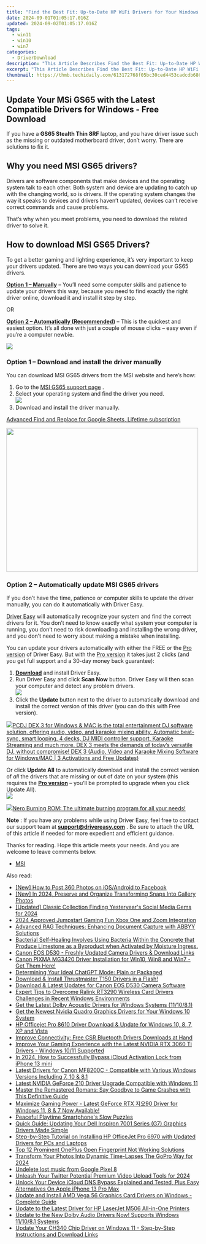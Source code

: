```yaml
---
title: "Find the Best Fit: Up-to-Date HP WiFi Drivers for Your Windows Device"
date: 2024-09-01T01:05:17.016Z
updated: 2024-09-02T01:05:17.016Z
tags:
  - win11
  - win10
  - win7
categories:
  - DriverDownload
description: "This Article Describes Find the Best Fit: Up-to-Date HP WiFi Drivers for Your Windows Device"
excerpt: "This Article Describes Find the Best Fit: Up-to-Date HP WiFi Drivers for Your Windows Device"
thumbnail: https://thmb.techidaily.com/613172768f05bc30ced4453cadcdb6862cbaab1d05b995774101e68045c480a9.png
---
```


## Update Your MSi GS65 with the Latest Compatible Drivers for Windows - Free Download

If you have a **GS65 Stealth Thin 8RF** laptop, and you have driver issue such as the missing or outdated motherboard driver, don’t worry. There are solutions to fix it.

## Why you need MSI GS65 drivers?

 Drivers are software components that make devices and the operating system talk to each other. Both system and device are updating to catch up with the changing world, so is drivers. If the operating system changes the way it speaks to devices and drivers haven’t updated, devices can’t receive correct commands and cause problems.

 That’s why when you meet problems, you need to download the related driver to solve it.

## How to download MSI GS65 Drivers?

 To get a better gaming and lighting experience, it’s very important to keep your drivers updated. There are two ways you can download your GS65 drivers.

**[Option 1 – Manually](https://tools.techidaily.com/drivereasy/download/)**  – You’ll need some computer skills and patience to update your drivers this way, because you need to find exactly the right driver online, download it and install it step by step.

OR

**[Option 2 – Automatically (Recommended)](https://www.drivereasy.com/knowledge/download-msi-gs65-drivers-for-windows/#op2)**  – This is the quickest and easiest option. It’s all done with just a couple of mouse clicks – easy even if you’re a computer newbie.

<!-- affiliate ads begin -->
<a href="https://estore.winxdvd.com/order/checkout.php?PRODS=4612444&QTY=1&AFFILIATE=108875&CART=1"><img src="https://www.winxdvd.com/affiliate/new-banner/pt-728x90.jpg" border="0"></a>
<!-- affiliate ads end -->
### **Option 1 –** **Download and install the driver manually**

 You can download MSI GS65 drivers from the MSI website and here’s how:

1. Go to the[](https://www.msi.com/Motherboard/support/Z270-GAMING-PRO-CARBON#down-driver&Win10%2064) [MSI GS65 support page](https://www.msi.com/Laptop/support/GS65-Stealth-Thin-8RF#down-driver) .
2. Select your operating system and find the driver you need.  
![](https://images.drivereasy.com/wp-content/uploads/2019/08/gs.jpg)
3. Download and install the driver manually.
<!-- affiliate ads begin -->
<a href="https://secure.2checkout.com/order/checkout.php?PRODS=4729642&QTY=1&AFFILIATE=108875&CART=1">Advanced Find and Replace for Google Sheets, Lifetime subscription</a>
<!-- affiliate ads end -->

<!-- affiliate ads begin -->
<a href="https://electronicx.pxf.io/c/5597632/1872456/14483" target="_top" id="1872456"><img src="//a.impactradius-go.com/display-ad/14483-1872456" border="0" alt="" width="500" height="375"/></a><img height="0" width="0" src="https://imp.pxf.io/i/5597632/1872456/14483" style="position:absolute;visibility:hidden;" border="0" />
<!-- affiliate ads end -->
### **Option 2 – Automatically update MSI GS65 drivers**

 If you don’t have the time, patience or computer skills to update the driver manually, you can do it automatically with Driver Easy.

[Driver Easy](https://tools.techidaily.com/drivereasy/download/) will automatically recognize your system and find the correct drivers for it. You don’t need to know exactly what system your computer is running, you don’t need to risk downloading and installing the wrong driver, and you don’t need to worry about making a mistake when installing.

 You can update your drivers automatically with either the FREE or the [Pro version](https://tools.techidaily.com/drivereasy/download/) of Driver Easy. But with the [Pro version](https://tools.techidaily.com/drivereasy/download/) it takes just 2 clicks (and you get full support and a 30-day money back guarantee):

1. **[Download](https://tools.techidaily.com/drivereasy/download/)**  and install Driver Easy.
2. Run Driver Easy and click **Scan Now** button. Driver Easy will then scan your computer and detect any problem drivers.  
![](https://images.drivereasy.com/wp-content/uploads/2019/08/NVIDIA-18.jpg)
3. Click the **Update** button next to the driver to automatically download and install the correct version of this driver (you can do this with Free version).  
<!-- affiliate ads begin -->
<a href="https://shop.pcdj.com/order/checkout.php?PRODS=4698824&QTY=1&AFFILIATE=108875&CART=1"> <img src="https://secure.avangate.com/images/merchant/47f4b6321e9fd8e8f7326a6adc1a7c1e/products/dex3pro-screenshot-homepage.png" border="0">PCDJ DEX 3 for Windows & MAC is the total entertainment DJ software solution, offering audio, video, and karaoke mixing ability. Automatic beat-sync, smart looping, 4 decks, DJ MIDI controller support, Karaoke Streaming and much more. 
DEX 3 meets the demands of today’s versatile DJ, without compromise! 
DEX 3 (Audio, Video and Karaoke Mixing Software for Windows/MAC | 3 Activations and Free Updates)</a>
<!-- affiliate ads end -->
 Or click **Update All** to automatically download and install the correct version of _all_ the drivers that are missing or out of date on your system (this requires the **[Pro version](https://tools.techidaily.com/drivereasy/download/)**  – you’ll be prompted to upgrade when you click Update All).  
![](https://images.drivereasy.com/wp-content/uploads/2019/08/NVIDIA-Geoforce.jpg)

<!-- affiliate ads begin -->
<a href="https://store.nero.com/order/checkout.php?PRODS=39694080&QTY=1&AFFILIATE=108875&CART=1"><img src="http://cdnwww.nero.com/nero-com-wAssets/img/banners/2023/nbr/fire/Screenshot_1red_gb.jpg" border="0">Nero Burning ROM:
The ultimate burning program for all your needs!</a>
<!-- affiliate ads end -->
**Note** : If you have any problems while using Driver Easy, feel free to contact our support team at **[support@drivereasy.com](https://tools.techidaily.com/drivereasy/download/)**  . Be sure to attach the URL of this article if needed for more expedient and efficient guidance.

 Thanks for reading. Hope this article meets your needs. And you are welcome to leave comments below.

* [MSI](https://tools.techidaily.com/drivereasy/download/)

<ins class="adsbygoogle"
     style="display:block"
     data-ad-format="autorelaxed"
     data-ad-client="ca-pub-7571918770474297"
     data-ad-slot="1223367746"></ins>



<ins class="adsbygoogle"
     style="display:block"
     data-ad-client="ca-pub-7571918770474297"
     data-ad-slot="8358498916"
     data-ad-format="auto"
     data-full-width-responsive="true"></ins>

<span class="atpl-alsoreadstyle">Also read:</span>
<div><ul>
<li><a href="https://facebook-clips.techidaily.com/new-how-to-post-360-photos-on-iosandroid-to-facebook/"><u>[New] How to Post 360 Photos on iOS/Android to Facebook</u></a></li>
<li><a href="https://snapchat-videos.techidaily.com/new-in-2024-preserve-and-organize-transforming-snaps-into-gallery-photos/"><u>[New] In 2024, Preserve and Organize  Transforming Snaps Into Gallery Photos</u></a></li>
<li><a href="https://facebook-videos.techidaily.com/updated-classic-collection-finding-yesteryears-social-media-gems-for-2024/"><u>[Updated] Classic Collection  Finding Yesteryear's Social Media Gems for 2024</u></a></li>
<li><a href="https://extra-guidance.techidaily.com/2024-approved-jumpstart-gaming-fun-xbox-one-and-zoom-integration/"><u>2024 Approved  Jumpstart Gaming Fun  Xbox One and Zoom Integration</u></a></li>
<li><a href="https://solve-marvelous.techidaily.com/advanced-rag-techniques-enhancing-document-capture-with-abbyy-solutions/"><u>Advanced RAG Techniques: Enhancing Document Capture with ABBYY Solutions</u></a></li>
<li><a href="https://driver-download.techidaily.com/1722971137345-bacterial-self-healing-involves-using-bacteria-within-the-concrete-that-produce-limestone-as-a-byproduct-when-activated-by-moisture-ingress/"><u>Bacterial Self-Healing Involves Using Bacteria Within the Concrete that Produce Limestone as a Byproduct when Activated by Moisture Ingress.</u></a></li>
<li><a href="https://driver-download.techidaily.com/canon-eos-d530-freshly-updated-camera-drivers-and-download-links/"><u>Canon EOS D530 - Freshly Updated Camera Drivers & Download Links</u></a></li>
<li><a href="https://driver-download.techidaily.com/canon-pixma-mg3420-driver-installation-for-win10-win8-and-win7-get-them-here/"><u>Canon PIXMA MG3420 Driver Installation for Win10, Win8 and Win7 - Get Them Here!</u></a></li>
<li><a href="https://tech-revival.techidaily.com/determining-your-ideal-chatgpt-mode-plain-or-packaged/"><u>Determining Your Ideal ChatGPT Mode: Plain or Packaged</u></a></li>
<li><a href="https://driver-download.techidaily.com/download-and-install-thrustmaster-t150-drivers-in-a-flash/"><u>Download & Install Thrustmaster T150 Drivers in a Flash!</u></a></li>
<li><a href="https://driver-download.techidaily.com/download-and-latest-updates-for-canon-eos-d530-camera-software/"><u>Download & Latest Updates for Canon EOS D530 Camera Software</u></a></li>
<li><a href="https://driver-download.techidaily.com/expert-tips-to-overcome-ralink-rt3290-wireless-card-drivers-challenges-in-recent-windows-environments/"><u>Expert Tips to Overcome Ralink RT3290 Wireless Card Drivers Challenges in Recent Windows Environments</u></a></li>
<li><a href="https://driver-download.techidaily.com/get-the-latest-dolby-acoustic-drivers-for-windows-systems-111081/"><u>Get the Latest Dolby Acoustic Drivers for Windows Systems (11/10/8.1)</u></a></li>
<li><a href="https://driver-download.techidaily.com/get-the-newest-nvidia-quadro-graphics-drivers-for-your-windows-10-system/"><u>Get the Newest Nvidia Quadro Graphics Drivers for Your Windows 10 System</u></a></li>
<li><a href="https://driver-download.techidaily.com/hp-officejet-pro-8610-driver-download-and-update-for-windows-10-8-7-xp-and-vista/"><u>HP Officejet Pro 8610 Driver Download & Update for Windows 10, 8, 7, XP and Vista</u></a></li>
<li><a href="https://driver-download.techidaily.com/1722963087291-improve-connectivity-free-csr-bluetooth-drivers-downloads-at-hand/"><u>Improve Connectivity: Free CSR Bluetooth Drivers Downloads at Hand</u></a></li>
<li><a href="https://driver-download.techidaily.com/improve-your-gaming-experience-with-the-latest-nvidia-rtx-3060-ti-drivers-windows-1011-supported/"><u>Improve Your Gaming Experience with the Latest NVIDIA RTX 3060 Ti Drivers - Windows 10/11 Supported</u></a></li>
<li><a href="https://activate-lock.techidaily.com/in-2024-how-to-successfully-bypass-icloud-activation-lock-from-iphone-13-mini-by-drfone-ios/"><u>In 2024, How to Successfully Bypass iCloud Activation Lock from iPhone 13 mini</u></a></li>
<li><a href="https://driver-download.techidaily.com/latest-drivers-for-canon-mf8200c-compatible-with-various-windows-versions-including-7-10-and-81/"><u>Latest Drivers for Canon MF8200C - Compatible with Various Windows Versions Including 7, 10 & 8.1</u></a></li>
<li><a href="https://driver-download.techidaily.com/latest-nvidia-geforce-210-driver-upgrade-compatible-with-windows-11/"><u>Latest NVIDIA GeForce 210 Driver Upgrade Compatible with Windows 11</u></a></li>
<li><a href="https://common-error.techidaily.com/master-the-remastered-romans-say-goodbye-to-game-crashes-with-this-definitive-guide/"><u>Master the Remastered Romans: Say Goodbye to Game Crashes with This Definitive Guide</u></a></li>
<li><a href="https://driver-download.techidaily.com/maximize-gaming-power-latest-geforce-rtx-90-driver-for-windows-11-8-and-7-now-available/"><u>Maximize Gaming Power - Latest GeForce RTX 지오90 Driver for Windows 11, 8 & 7 Now Available!</u></a></li>
<li><a href="https://screen-mirroring-recording.techidaily.com/peaceful-playtime-smartphones-slow-puzzles/"><u>Peaceful Playtime  Smartphone's Slow Puzzles</u></a></li>
<li><a href="https://driver-download.techidaily.com/quick-guide-updating-your-dell-inspiron-7001-series-g7-graphics-drivers-made-simple/"><u>Quick Guide: Updating Your Dell Inspiron 7001 Series (G7) Graphics Drivers Made Simple</u></a></li>
<li><a href="https://driver-download.techidaily.com/step-by-step-tutorial-on-installing-hp-officejet-pro-6970-with-updated-drivers-for-pcs-and-laptops/"><u>Step-by-Step Tutorial on Installing HP OfficeJet Pro 6970 with Updated Drivers for PCs and Laptops</u></a></li>
<li><a href="https://easy-unlock-android.techidaily.com/top-12-prominent-oneplus-open-fingerprint-not-working-solutions-by-drfone-android/"><u>Top 12 Prominent OnePlus Open Fingerprint Not Working Solutions</u></a></li>
<li><a href="https://some-skills.techidaily.com/transform-your-photos-into-dynamic-time-lapses-the-gopro-way-for-2024/"><u>Transform Your Photos Into Dynamic Time-Lapses  The GoPro Way for 2024</u></a></li>
<li><a href="https://techidaily.com/undelete-lost-music-from-google-pixel-8-by-fonelab-android-recover-music/"><u>Undelete lost music from Google Pixel 8</u></a></li>
<li><a href="https://some-approaches.techidaily.com/unleash-your-twitter-potential-premium-video-upload-tools-for-2024/"><u>Unleash Your Twitter Potential  Premium Video Upload Tools for 2024</u></a></li>
<li><a href="https://activate-lock.techidaily.com/unlock-your-device-icloud-dns-bypass-explained-and-tested-plus-easy-alternatives-on-apple-iphone-13-pro-max-by-drfone-ios/"><u>Unlock Your Device iCloud DNS Bypass Explained and Tested, Plus Easy Alternatives On Apple iPhone 13 Pro Max</u></a></li>
<li><a href="https://driver-download.techidaily.com/update-and-install-amd-vega-56-graphics-card-drivers-on-windows-complete-guide/"><u>Update and Install AMD Vega 56 Graphics Card Drivers on Windows - Complete Guide</u></a></li>
<li><a href="https://driver-download.techidaily.com/update-to-the-latest-driver-for-hp-laserjet-m506-all-in-one-printers/"><u>Update to the Latest Driver for HP LaserJet M506 All-in-One Printers</u></a></li>
<li><a href="https://driver-download.techidaily.com/1722972272371-update-to-the-new-dolby-audio-drivers-now-supports-windows-111081-systems/"><u>Update to the New Dolby Audio Drivers Now! Supports Windows 11/10/8.1 Systems</u></a></li>
<li><a href="https://driver-download.techidaily.com/update-your-ch340-chip-driver-on-windows-11-step-by-step-instructions-and-download-links/"><u>Update Your CH340 Chip Driver on Windows 11 - Step-by-Step Instructions and Download Links</u></a></li>
</ul></div>

